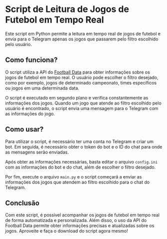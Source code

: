 <!DOCTYPE html>
<html>
<head>

</head>
<body>
    <h1>Script de Leitura de Jogos de Futebol em Tempo Real</h1>
    <p>Este script em Python permite a leitura em tempo real de jogos de futebol e envia para o Telegram apenas os jogos que passarem pelo filtro escolhido pelo usuário.</p>
    <h2>Como funciona?</h2>
    <p>O script utiliza a API do <a href="https://www.football-data.org/">Football Data</a> para obter informações sobre os jogos de futebol em tempo real. O usuário pode escolher o filtro desejado, como por exemplo, jogos de determinado campeonato, times específicos ou jogos em uma determinada data.</p>
    <p>O script é executado em segundo plano e verifica constantemente as informações dos jogos. Quando um jogo que atende ao filtro escolhido pelo usuário é encontrado, o script envia uma mensagem para o Telegram com as informações do jogo.</p>
    <h2>Como usar?</h2>
    <p>Para utilizar o script, é necessário ter uma conta no Telegram e criar um bot. Em seguida, é necessário obter o token do bot e o ID do chat para onde as mensagens serão enviadas.</p>
    <p>Após obter as informações necessárias, basta editar o arquivo <code>config.ini</code> com as informações do bot e do chat, além de escolher o filtro desejado.</p>
    <p>Por fim, execute o arquivo <code>main.py</code> e o script começará a enviar as informações dos jogos que atendem ao filtro escolhido para o chat do Telegram.</p>
    <h2>Conclusão</h2>
    <p>Com este script, é possível acompanhar os jogos de futebol em tempo real de forma automatizada e personalizada. Além disso, o uso da API do Football Data permite obter informações precisas e atualizadas sobre os jogos. Aproveite e faça o download do script agora mesmo!</p>
</body>
</html>
